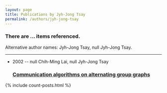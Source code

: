 ```yaml
---
layout: page
title: Publications by Jyh-Jong Tsay
permalink: /authors/jyh-jong-tsay
---
```


<h3 id="number-posts">There are ... items referenced.</h3>
<p id='info-authors'>Alternative author names: Jyh-Jong Tsay, null Jyh-Jong Tsay.</p>
<hr />
<ul class="post-list">
<li><span class='post-meta'>2002 -- null Chih-Ming Lai, null Jyh-Jong Tsay</span><h3><a class='post-link' href="{{ site.baseurl }}/communication-algorithms-on-alternating-group-graphs">Communication algorithms on alternating group graphs</a></h3></li>

</ul>
{% include count-posts.html %}
